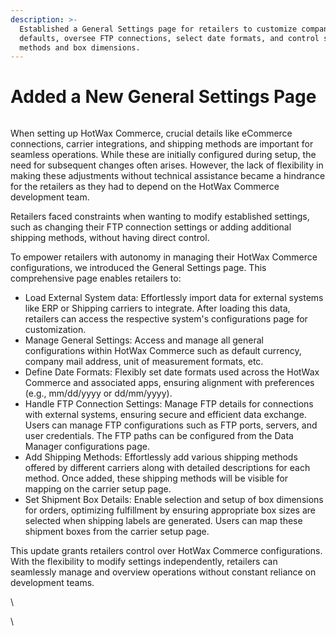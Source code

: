 ```yaml
---
description: >-
  Established a General Settings page for retailers to customize company
  defaults, oversee FTP connections, select date formats, and control shipping
  methods and box dimensions.
---
```


# Added a New General Settings Page

<figure><img src="https://www.hotwax.co/hubfs/General%20Setting.png" alt=""><figcaption></figcaption></figure>

When setting up HotWax Commerce, crucial details like eCommerce connections, carrier integrations, and shipping methods are important for seamless operations. While these are initially configured during setup, the need for subsequent changes often arises. However, the lack of flexibility in making these adjustments without technical assistance became a hindrance for the retailers as they had to depend on the HotWax Commerce development team.

Retailers faced constraints when wanting to modify established settings, such as changing their FTP connection settings or adding additional shipping methods, without having direct control.

To empower retailers with autonomy in managing their HotWax Commerce configurations, we introduced the General Settings page. This comprehensive page enables retailers to:

* Load External System data: Effortlessly import data for external systems like ERP or Shipping carriers to integrate. After loading this data, retailers can access the respective system's configurations page for customization.
* Manage General Settings: Access and manage all general configurations within HotWax Commerce such as default currency, company mail address, unit of measurement formats, etc.
* Define Date Formats: Flexibly set date formats used across the HotWax Commerce and associated apps, ensuring alignment with preferences (e.g., mm/dd/yyyy or dd/mm/yyyy).
* Handle FTP Connection Settings: Manage FTP details for connections with external systems, ensuring secure and efficient data exchange. Users can manage FTP configurations such as FTP ports, servers, and user credentials. The FTP paths can be configured from the Data Manager configurations page.
* Add Shipping Methods: Effortlessly add various shipping methods offered by different carriers along with detailed descriptions for each method. Once added, these shipping methods will be visible for mapping on the carrier setup page.
* Set Shipment Box Details: Enable selection and setup of box dimensions for orders, optimizing fulfillment by ensuring appropriate box sizes are selected when shipping labels are generated. Users can map these shipment boxes from the carrier setup page.

This update grants retailers control over HotWax Commerce configurations. With the flexibility to modify settings independently, retailers can seamlessly manage and overview operations without constant reliance on development teams.

\\

\\
